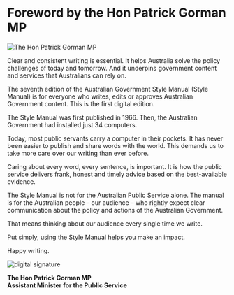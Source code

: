 Foreword by the Hon Patrick Gorman MP
=====================================

![The Hon Patrick Gorman MP](/sites/default/files/styles/280px_x_280px/public/2024-06/Patrick%20Gorman%20HEADSHOT_2023_0.png?itok=92qWBVud)

Clear and consistent writing is essential. It helps Australia solve the policy challenges of today and tomorrow. And it underpins government content and services that Australians can rely on.

The seventh edition of the Australian Government Style Manual (Style Manual) is for everyone who writes, edits or approves Australian Government content. This is the first digital edition.

The Style Manual was first published in 1966. Then, the Australian Government had installed just 34 computers.

Today, most public servants carry a computer in their pockets. It has never been easier to publish and share words with the world. This demands us to take more care over our writing than ever before.

Caring about every word, every sentence, is important. It is how the public service delivers frank, honest and timely advice based on the best-available evidence.

The Style Manual is not for the Australian Public Service alone. The manual is for the Australian people – our audience – who rightly expect clear communication about the policy and actions of the Australian Government.

That means thinking about our audience every single time we write.

Put simply, using the Style Manual helps you make an impact.

Happy writing.

![digital signature](/sites/default/files/styles/medium/public/2024-06/Partick%20Gorman%20Digital%20Signature_cropped.png?itok=5UTp0Z_x)

**The Hon Patrick Gorman MP**  
**Assistant Minister for the Public Service**